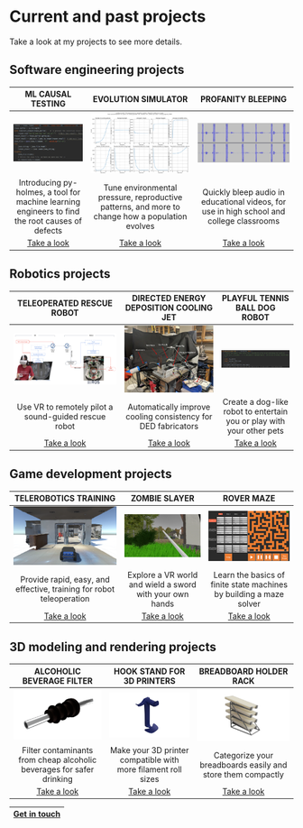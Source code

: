 # Current and past projects

Take a look at my projects to see more details.

## Software engineering projects
| ML CAUSAL TESTING      | EVOLUTION SIMULATOR | PROFANITY BLEEPING     |
| :---:        |    :----:   |          :---: |
| ![Code snippet](/images/projects/ml_causal_testing/code_snippet.png)   | ![Simulation results](/images/projects/evolution_simulator/simulation_results.png)        | ![Bleeped audio](/images/projects/profanity_bleeping/bleeped_audio.png)      |
| Introducing py-holmes, a tool for machine learning engineers to find the root causes of defects      | Tune environmental pressure, reproductive patterns, and more to change how a population evolves       | Quickly bleep audio in educational videos, for use in high school and college classrooms   |
| [Take a look](https://wrenmcqueary.github.io/project_pages/ml_causal_testing)   | [Take a look](https://wrenmcqueary.github.io/project_pages/evolution_simulator)        | [Take a look](https://wrenmcqueary.github.io/project_pages/profanity_bleeping)      |

## Robotics projects
| TELEOPERATED RESCUE ROBOT      | DIRECTED ENERGY DEPOSITION COOLING JET | PLAYFUL TENNIS BALL DOG ROBOT     |
| :---:        |    :----:   |          :---: |
| ![VR system](/images/projects/teleoperated_rescue_robot/VR-system.png)   | ![Physical layout](/images/projects/directed_energy_deposition_cooling_jet/physical_layout.png)        | ![Code snippet](/images/projects/playful_tennis_ball_dog_robot/code_snippet.png)      |
| Use VR to remotely pilot a sound-guided rescue robot      | Automatically improve cooling consistency for DED fabricators       | Create a dog-like robot to entertain you or play with your other pets   |
| [Take a look](https://wrenmcqueary.github.io/project_pages/teleoperated_rescue_robot)   | [Take a look](https://wrenmcqueary.github.io/project_pages/directed_energy_deposition_cooling_jet)        | [Take a look](https://wrenmcqueary.github.io/project_pages/playful_tennis_ball_robot)      |

## Game development projects
| TELEROBOTICS TRAINING      | ZOMBIE SLAYER | ROVER MAZE     |
| :---:        |    :----:   |          :---: |
| ![Behind Husky](/images/projects/telerobotics_training/behind_husky.png)   | ![Zombie Slayer screenshot 2](/images/projects/zombie_slayer/zombie_slayer_screenshot_2.png)        | ![Game start condition](/images/projects/rover_maze/game_start_condition.png)      |
| Provide rapid, easy, and effective, training for robot teleoperation      | Explore a VR world and wield a sword with your own hands       | Learn the basics of finite state machines by building a maze solver   |
| [Take a look](https://wrenmcqueary.github.io/project_pages/telerobotics_training)   | [Take a look](https://wrenmcqueary.github.io/project_pages/zombie_slayer)        | [Take a look](https://wrenmcqueary.github.io/project_pages/rover_maze)      |

## 3D modeling and rendering projects
| ALCOHOLIC BEVERAGE FILTER      | HOOK STAND FOR 3D PRINTERS | BREADBOARD HOLDER RACK     |
| :---:        |    :----:   |          :---: |
| ![render0](/images/projects/alcoholic_beverage_filter/render_0.png)   | ![Transparent background](/images/projects/hook_stand_for_3D_printers/transparent_background.png)        | ![Transparent background](/images/projects/breadboard_holder_rack/transparent_background.png)      |
| Filter contaminants from cheap alcoholic beverages for safer drinking      | Make your 3D printer compatible with more filament roll sizes       | Categorize your breadboards easily and store them compactly   |
| [Take a look](https://wrenmcqueary.github.io/project_pages/alcoholic_beverage_filter)   | [Take a look](https://wrenmcqueary.github.io/project_pages/hook_stand_for_3D_printers)        | [Take a look](https://wrenmcqueary.github.io/project_pages/breadboard_holder_rack)      |

| [Get in touch](https://wrenmcqueary.github.io/contact)      |
| :---:        |
